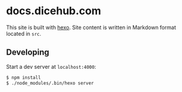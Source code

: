 # docs.dicehub.com

This site is built with [hexo](http://hexo.io/). Site content is written in Markdown format located in `src`.

## Developing

Start a dev server at `localhost:4000`:

```bash
$ npm install
$ ./node_modules/.bin/hexo server
```
